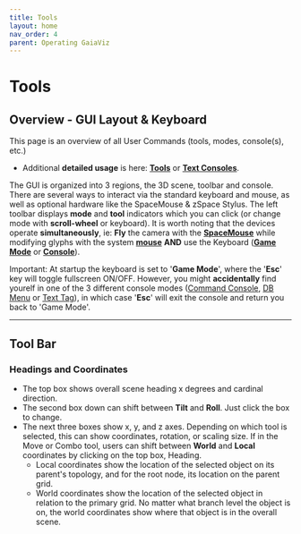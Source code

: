 ```yaml
---
title: Tools
layout: home
nav_order: 4
parent: Operating GaiaViz
---
```



# Tools

## Overview - GUI Layout & Keyboard

This page is an overview of all User Commands (tools, modes, console(s), etc.)

- Additional **detailed usage** is here: [**Tools**](https://github.com/GaiaViz/GaiaViz/wiki/Tools) or [**Text Consoles**](https://github.com/GaiaViz/GaiaViz/wiki/Text-Consoles).

The GUI is organized into 3 regions, the 3D scene, toolbar and console. There are several ways to interact via the standard keyboard and mouse, as well as optional hardware like the SpaceMouse & zSpace Stylus. The left toolbar displays **mode** and **tool** indicators which you can click (or change mode with **scroll-wheel** or keyboard). It is worth noting that the devices operate **simultaneously**, ie: **Fly** the camera with the [**SpaceMouse**](https://github.com/GaiaViz/GaiaViz/wiki/User-Commands#SpaceMouse) while modifying glyphs with the system [**mouse**](https://github.com/GaiaViz/GaiaViz/wiki/User-Commands#mouse-trackball-trackpad--touchscreen) **AND** use the Keyboard ([**Game Mode**](https://github.com/GaiaViz/GaiaViz/wiki/User-Commands#keyboard---game-mode) or [**Console**](https://github.com/GaiaViz/GaiaViz/wiki/User-Commands#text-tags--console)).

Important: At startup the keyboard is set to '**Game Mode**', where the '**Esc**' key will toggle fullscreen ON/OFF. However, you might **accidentally** find yourelf in one of the 3 different console modes ([Command Console](https://github.com/GaiaViz/GaiaViz/wiki/User-Commands#gui-command-console), [DB Menu](https://github.com/GaiaViz/GaiaViz/wiki/User-Commands#db-menu) or [Text Tag](https://github.com/GaiaViz/GaiaViz/wiki/User-Commands#text-tags--console)), in which case '**Esc**' will exit the console and return you back to 'Game Mode'.

---

## **Tool Bar**

### Headings and Coordinates

- The top box shows overall scene heading x degrees and cardinal direction.
- The second box down can shift between **Tilt** and **Roll**. Just click the box to change.
- The next three boxes show x, y, and z axes. Depending on which tool is selected, this can show coordinates, rotation, or scaling size. If in the Move or Combo tool, users can shift between **World** and **Local** coordinates by clicking on the top box, Heading.
    - Local coordinates show the location of the selected object on its parent's topology, and for the root node, its location on the parent grid.
    - World coordinates show the location of the selected object in relation to the primary grid. No matter what branch level the object is on, the world coordinates show where that object is in the overall scene.



